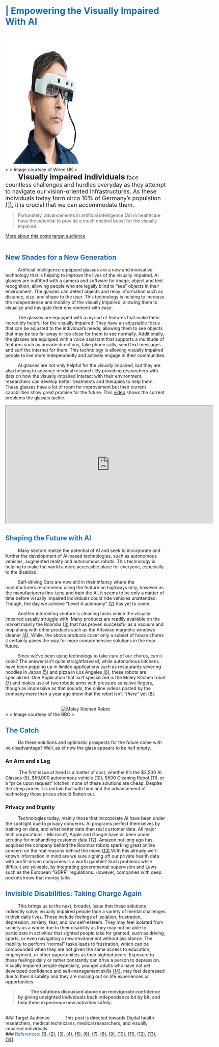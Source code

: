 # <font size="0" style="display:none">DigiHealth Blog</font>
# <font style="color:#1e6bb8"><b>| Empowering the Visually Impaired With AI</b></font>
<br>
<center><img src="https://raw.githubusercontent.com/Karim-Haidar/22W/pages/png.png" alt="AI Glasses" width="1000" height="400"></center>
>
> Image courtsey of Wired UK
>

<br>
&nbsp;&nbsp;&nbsp;&nbsp;&nbsp;&nbsp;&nbsp;&nbsp;&nbsp;&nbsp;<font size="5"><b>Visually impaired individuals</b></font><font size="4"> face countless challenges and hurdles everyday as they attempt to navigate our vision-oriented infrastructures. As these individuals today form circa 10% of Germany’s population <a href="https://www.germany.travel/en/accessible-germany/disability-friendly-travel-for/visually-impaired.html#:~:text=This%20equates%20to%20around%2010%20%25%20of%20the%20German%20population.">(1)</a>, it is crucial that we can accommodate them.</font>

>
> Fortunately, advancements in artificial intelligence (AI) in healthcare have the potential to provide a much needed boost for the visually impaired.
>

<a href="/22W#:~:text=This%20post">More about this posts target audience</a>
<br>
<br>
## <font style="color:#1e6bb8"><b>New Shades for a New Generation</b></font>

&nbsp;&nbsp;&nbsp;&nbsp;&nbsp;&nbsp;&nbsp;&nbsp;&nbsp;&nbsp;Artificial Intelligence equipped glasses are a new and innovative technology that is helping to improve the lives of the visually impaired. AI glasses are outfitted with a camera and software for image, object and text recognition, allowing people who are legally blind to “see” objects in their environment. The glasses can detect objects and relay information such as distance, size, and shape to the user. This technology is helping to increase the independence and mobility of the visually impaired, allowing them to visualize and navigate their environment with ease.

&nbsp;&nbsp;&nbsp;&nbsp;&nbsp;&nbsp;&nbsp;&nbsp;&nbsp;&nbsp;The glasses are equipped with a myriad of features that make them incredibly helpful for the visually impaired. They have an adjustable focus that can be adjusted to the individual’s needs, allowing them to see objects that may be too far away or too close for them to see normally. Additionally, the glasses are equipped with a voice assistant that supports a multitude of features such as provide directions, take phone calls, send text messages and surf the internet for them. This technology is allowing visually impaired people to live more independently and actively engage in their communities.

&nbsp;&nbsp;&nbsp;&nbsp;&nbsp;&nbsp;&nbsp;&nbsp;&nbsp;&nbsp;AI glasses are not only helpful for the visually impaired, but they are also helping to advance medical research. By providing researchers with data on how the visually impaired interact with their environment, researchers can develop better treatments and therapies to help them. These glasses have a lot of room for improvement but their current capabilities show great promise for the future. This <a href="https://www.youtube.com/watch?v=9ehENnq2EFo">video</a> shows the current problems the glasses tackle.
<br>
<center><iframe width="650" height="370" src="https://www.youtube.com/embed/9ehENnq2EFo" title="YouTube video player showcasing Envsion Glasses"></iframe></center>

## <font style="color:#1e6bb8"><b>Shaping the Future with AI</b></font>

&nbsp;&nbsp;&nbsp;&nbsp;&nbsp;&nbsp;&nbsp;&nbsp;&nbsp;&nbsp;Many sectors realize the potential of AI and seek to incorporate and further the development of AI-based technologies, such as autonomous vehicles, augmented reality and autonomous robots. This technology is helping to make the world a more accessible place for everyone, especially to the disabled.

&nbsp;&nbsp;&nbsp;&nbsp;&nbsp;&nbsp;&nbsp;&nbsp;&nbsp;&nbsp;Self-driving Cars are now still in their infancy where the manufacturers recommend using the feature on highways only, however as the manufacturers fine-tune and train the AI, it seems to be only a matter of time before visually impaired individuals could ride vehicles unattended. Though, the day we achieve “Level 4 autonomy” <a href="https://coolblindtech.com/when-will-self-driving-cars-be-ready-for-blind-and-visually-impaired-people/">(2)</a> has yet to come.

&nbsp;&nbsp;&nbsp;&nbsp;&nbsp;&nbsp;&nbsp;&nbsp;&nbsp;&nbsp;Another interesting venture is cleaning tasks which the visually impaired usually struggle with. Many products are readily available on the market mainly the Roomba <a href="https://www.irobot.de/de_DE/roomba.html">(3)</a> that has proven successful as a vacuum and mop along with other products such as the Alfawise magnetic windows cleaner <a href="https://www.amazon.in/Alfawise-Magnetic-Smartphone-Controlled-Ultra-Fast/dp/B07TCMKDHD">(4)</a>. While, the above products cover only a subset of house chores it certainly paves the way for more comprehensive solutions in the near future.

&nbsp;&nbsp;&nbsp;&nbsp;&nbsp;&nbsp;&nbsp;&nbsp;&nbsp;&nbsp;Since we’ve been using technology to take care of our chores, can it cook? The answer isn’t quite straightforward, while autonomous kitchens have been popping up in limited applications such as restaurants severing noodles in Japan <a href="https://www.aiplusinfo.com/blog/connected-robotics-robotic-kitchen-japan/#:~:text=A%20Japanese%20start%2Dup%20company,delicious%20kakiage%20all%20by%20itself.">(5)</a> and pizza in Los Angeles <a href="https://www.cnbc.com/2022/08/02/robot-cooks-are-rapidly-making-their-way-into-restaurant-kitchens.html">(6)</a>, these robots are specialized. One Application that isn’t specialized is the Moley Kitchen robot <a href="https://www.moley.com/">(7)</a> and makes use of two robotic arms with pressure sensitive fingers, though as impressive as that sounds, the online videos posted by the company more than a year ago show that the robot isn’t <i>“there”</i> yet <a href="https://www.youtube.com/watch?v=i1GVwbYURuQ">(8)</a>.
<br>
<br>
<center><img src="https://ichef.bbci.co.uk/news/976/cpsprodpb/12BF9/production/_122239767_moleyrobotics2.jpg" alt="Moley Kitchen Robot" width="750" height="400"></center>
>
> Image courtsey of the BBC
>

## <font style="color:#1e6bb8"><b>The Catch</b></font>

&nbsp;&nbsp;&nbsp;&nbsp;&nbsp;&nbsp;&nbsp;&nbsp;&nbsp;&nbsp;Do these solutions and optimistic prospects for the future come with no disadvantage? Well, as of now the glass appears to be half empty.

### An Arm and a Leg

&nbsp;&nbsp;&nbsp;&nbsp;&nbsp;&nbsp;&nbsp;&nbsp;&nbsp;&nbsp; The first issue at hand is a matter of cost, whether it’s the $2,500 AI Glasses <a href="https://shop.letsenvision.com/products/envision-glasses-holiday?variant=43363437445376">(9)</a>, $50,000 autonomous vehicle <a href="https://www.tesla.com/de_DE/model3/design#overview">(10)</a>, $500 Cleaning Robot <a href="https://www.irobot.de/de_DE/irobot-roomba-j7/J755840.html">(11)</a>, or a “price upon request” kitchen, none of these solutions are cheap. Despite the steep prices it is certain that with time and the advancement of technology these prices should flatten out.

### Privacy and Dignity

&nbsp;&nbsp;&nbsp;&nbsp;&nbsp;&nbsp;&nbsp;&nbsp;&nbsp;&nbsp;Technologies today, mainly those that incorporate AI have been under the spotlight due to privacy concerns. AI programs perfect themselves by training on data, and what better data than real customer data. All major tech corporations - Microsoft, Apple and Google have all been under scrutiny for mishandling customer data <a href="https://www.security.org/resources/data-tech-companies-have/">(12)</a>. Amazon not long ago has acquired the company behind the Roomba robots sparking great online concern on the real reasons behind the move <a href="https://www.theatlantic.com/ideas/archive/2022/08/amazon-roomba-irobot-acquisition-monopoly/671145/">(13)</a>.With this already well-known information in mind are we sure signing off our private health data with profit-driven companies is a worth gamble? Such problems while difficult are solvable, by integrating governmental supervision and Laws such as the European “GDPR” regulations. However, companies with deep pockets know that money talks.

## <font style="color:#1e6bb8"><b>Invisible Disabilities: Taking Charge Again</b></font>

&nbsp;&nbsp;&nbsp;&nbsp;&nbsp;&nbsp;&nbsp;&nbsp;&nbsp;&nbsp;This brings us to the next, broader, issue that these solutions indirectly solve; visually impaired people face a variety of mental challenges in their daily lives. These include feelings of isolation, frustration, depression, anxiety, fear, and low self-esteem. They may feel isolated from society as a whole due to their disability as they may not be able to participate in activities that sighted people take for granted, such as driving, sports, or even navigating a new environment without assistance. The inability to perform “normal” tasks leads to frustration, which can be compounded when they are not given the same access to education, employment, or other opportunities as their sighted peers. Exposure to these feelings daily or rather constantly can drive a person to depression. Visually impaired people especially, younger adults who have not yet developed confidence and self-management skills <a href="https://www.cdc.gov/visionhealth/resources/features/vision-loss-mental-health.html">(14)</a>, may feel depressed due to their disability and they are missing out on life experiences or opportunities.

>
>&nbsp;&nbsp;&nbsp;&nbsp;&nbsp;&nbsp;&nbsp;&nbsp;&nbsp;&nbsp;<b>The solutions discussed above can reinvigorate confidence by giving unsighted individuals back independence bit by bit, and help them experience new activities safely.</b>
>

<br>
### Target Audience
&nbsp;&nbsp;&nbsp;&nbsp;&nbsp;&nbsp;&nbsp;&nbsp;&nbsp;&nbsp; This post is directed towards Digital health researchers, medical technicians, medical researchers, and visually impaired individuals.

<br>
### <font style="color:#1e6bb8">References:</font>
<a href="https://www.germany.travel/en/accessible-germany/disability-friendly-travel-for/visually-impaired.html#:~:text=This%20equates%20to%20around%2010%20%25%20of%20the%20German%20population.">(1)</a>, <a href="https://coolblindtech.com/when-will-self-driving-cars-be-ready-for-blind-and-visually-impaired-people/">(2)</a>, <a href="https://www.irobot.de/de_DE/roomba.html">(3)</a>, <a href="https://www.amazon.in/Alfawise-Magnetic-Smartphone-Controlled-Ultra-Fast/dp/B07TCMKDHD">(4)</a>, <a href="https://www.aiplusinfo.com/blog/connected-robotics-robotic-kitchen-japan/#:~:text=A%20Japanese%20start%2Dup%20company,delicious%20kakiage%20all%20by%20itself.">(5)</a>, <a href="https://www.cnbc.com/2022/08/02/robot-cooks-are-rapidly-making-their-way-into-restaurant-kitchens.html">(6)</a>, <a href="https://www.moley.com/">(7)</a>, <a href="https://www.youtube.com/watch?v=i1GVwbYURuQ">(8)</a>, <a href="https://shop.letsenvision.com/products/envision-glasses-holiday?variant=43363437445376">(9)</a>, <a href="https://www.tesla.com/de_DE/model3/design#overview">(10)</a>, <a href="https://www.irobot.de/de_DE/irobot-roomba-j7/J755840.html">(11)</a>, <a href="https://www.security.org/resources/data-tech-companies-have/">(12)</a>, <a href="https://www.theatlantic.com/ideas/archive/2022/08/amazon-roomba-irobot-acquisition-monopoly/671145/">(13)</a>, <a href="https://www.cdc.gov/visionhealth/resources/features/vision-loss-mental-health.html">(14)</a>.

